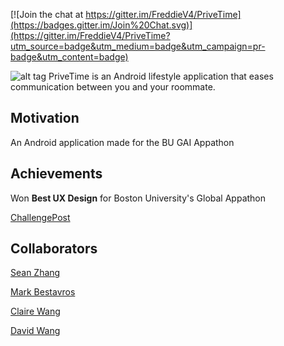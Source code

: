 [![Join the chat at https://gitter.im/FreddieV4/PriveTime](https://badges.gitter.im/Join%20Chat.svg)](https://gitter.im/FreddieV4/PriveTime?utm_source=badge&utm_medium=badge&utm_campaign=pr-badge&utm_content=badge)

![alt tag](http://fjv4.com/img/portfolio/privetimebanner.png)
PriveTime is an Android lifestyle application that eases communication between you and your roommate.

## Motivation
An Android application made for the BU GAI Appathon

## Achievements
Won **Best UX Design** for Boston University's Global Appathon

[ChallengePost](http://2gaiappathon.challengepost.com/submissions)

## Collaborators

[Sean Zhang](https://github.com/puzzledsean)

[Mark Bestavros](https://github.com/Markouka)

[Claire Wang](https://github.com/clairew)

[David Wang](https://github.com/davidwang830)
